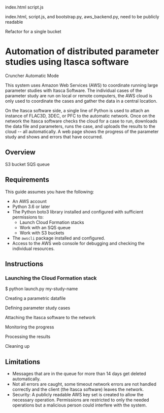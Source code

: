 index.html
script.js

index.html, script.js, and bootstrap.py, aws_backend.py, need to be publicly readable

Refactor for a single bucket


# Automation of distributed parameter studies using Itasca software
Cruncher Automatic Mode

This system uses Amazon Web Services (AWS) to coordinate running large
parameter studies with Itasca Software. The individual cases of the
parameter study are run on local or remote computers, the AWS cloud is
only used to coordinate the cases and gather the data in a central
location.

On the Itasca software side, a single line of Python is used to attach
an instance of FLAC3D, 3DEC, or PFC to the automatic network. Once on
the network the Itasca software checks the cloud for a case to run,
downloads the data file and parameters, runs the case, and uploads the
results to the cloud -- all automatically. A web page shows the
progress of the parameter study and shows and errors that have occurred.


## Overview

S3 bucket
SQS queue

## Requirements
This guide assumes you have the following:
- An AWS account
- Python 3.6 or later
- The Python boto3 library installed and configured with sufficient
  permissions to:
  - Launch Cloud Formation stacks
  - Work with an SQS queue
  - Work with S3 buckets
- The `awscli` package installed and configured.
- Access to the AWS web console for debugging and checking the
  individual resources.

## Instructions

### Launching the Cloud Formation stack

$ python launch.py my-study-name

Creating a parametric datafile

Defining parameter study cases

Attaching the Itasca software to the network

Monitoring the progress

Processing the results

Cleaning up

## Limitations
- Messages that are in the queue for more than 14 days get deleted automatically.
- Not all errors are caught, some timeout network errors are not
  handled correctly and the client (the Itasca software) leaves the
  network.
- Security: A publicly readable AWS key set is created to allow the
  necessary operation. Permissions are restricted to only the needed
  operations but a malicious person could interfere with the system.
